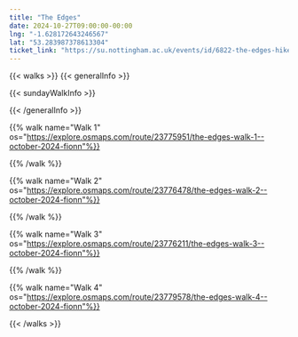 ```yaml
---
title: "The Edges"
date: 2024-10-27T09:00:00-00:00
lng: "-1.628172643246567"
lat: "53.283987378613304"
ticket_link: "https://su.nottingham.ac.uk/events/id/6822-the-edges-hike"
---
```


{{< walks >}}
{{< generalInfo >}}

{{< sundayWalkInfo >}}

{{< /generalInfo >}}

{{% walk name="Walk 1" os="https://explore.osmaps.com/route/23775951/the-edges-walk-1--october-2024-fionn"%}}


{{% /walk %}}

{{% walk name="Walk 2" os="https://explore.osmaps.com/route/23776478/the-edges-walk-2--october-2024-fionn"%}}


{{% /walk %}}

{{% walk name="Walk 3" os="https://explore.osmaps.com/route/23776211/the-edges-walk-3--october-2024-fionn"%}}


{{% /walk %}}

{{% walk name="Walk 4" os="https://explore.osmaps.com/route/23779578/the-edges-walk-4--october-2024-fionn"%}}


{{< /walks >}}